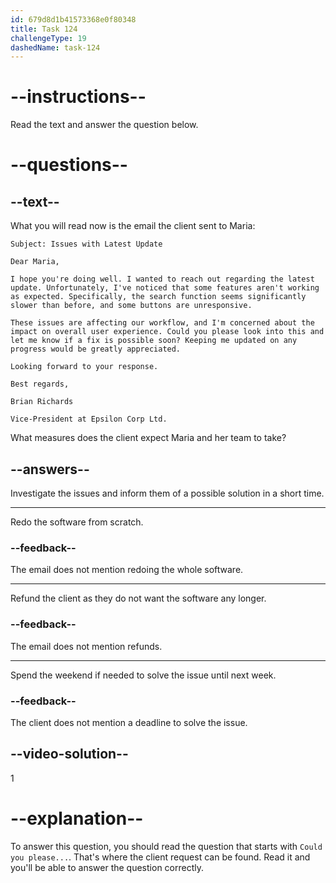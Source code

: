 ```yaml
---
id: 679d8d1b41573368e0f80348
title: Task 124
challengeType: 19
dashedName: task-124
---
```


<!-- READING -->

# --instructions--

Read the text and answer the question below.

# --questions--

## --text--

What you will read now is the email the client sent to Maria:

`Subject: Issues with Latest Update`

`Dear Maria,`

`I hope you're doing well. I wanted to reach out regarding the latest update. Unfortunately, I've noticed that some features aren't working as expected. Specifically, the search function seems significantly slower than before, and some buttons are unresponsive.`

`These issues are affecting our workflow, and I'm concerned about the impact on overall user experience. Could you please look into this and let me know if a fix is possible soon? Keeping me updated on any progress would be greatly appreciated.`

`Looking forward to your response.`

`Best regards,`

`Brian Richards`

`Vice-President at Epsilon Corp Ltd.`

What measures does the client expect Maria and her team to take?

## --answers--

Investigate the issues and inform them of a possible solution in a short time.

---

Redo the software from scratch.

### --feedback--

The email does not mention redoing the whole software.

---

Refund the client as they do not want the software any longer.

### --feedback--

The email does not mention refunds.

---

Spend the weekend if needed to solve the issue until next week.

### --feedback--

The client does not mention a deadline to solve the issue.

## --video-solution--

1

# --explanation--

To answer this question, you should read the question that starts with `Could you please...`. That's where the client request can be found. Read it and you'll be able to answer the question correctly.
